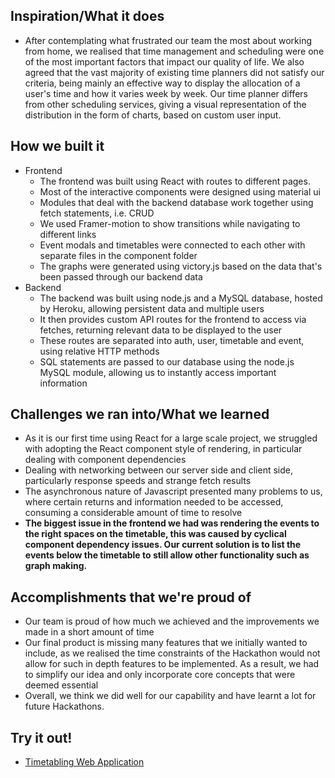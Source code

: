 ## Inspiration/What it does
- After contemplating what frustrated our team the most about working from home, we realised that time management and scheduling were one of the most important factors that impact our quality of life. We also agreed that the vast majority of existing time planners did not satisfy our criteria, being mainly an effective way to display the allocation of a user's time and how it varies week by week. Our time planner differs from other scheduling services, giving a visual representation of the distribution in the form of charts, based on custom user input.

## How we built it
- Frontend
    - The frontend was built using React with routes to different pages.
    - Most of the interactive components were designed using material ui
    - Modules that deal with the backend database work together using fetch statements, i.e. CRUD
    - We used Framer-motion to show transitions while navigating to different links
    - Event modals and timetables were connected to each other with separate files in the component folder
   - The graphs were generated using victory.js based on the data that's been passed through our backend data
- Backend
    - The backend was built using node.js and a MySQL database, hosted by Heroku, allowing persistent data and multiple users
    - It then provides custom API routes for the frontend to access via fetches, returning relevant data to be displayed to the user
    - These routes are separated into auth, user, timetable and event, using relative HTTP methods
    - SQL statements are passed to our database using the node.js MySQL module, allowing us to instantly access important information

## Challenges we ran into/What we learned
- As it is our first time using React for a large scale project, we struggled with adopting the React component style of rendering, in particular dealing with component dependencies
- Dealing with networking between our server side and client side, particularly response speeds and strange fetch results
- The asynchronous nature of Javascript presented many problems to us, where certain returns and information needed to be accessed, consuming a considerable amount of time to resolve
- **The biggest issue in the frontend we had was rendering the events to the right spaces on the timetable, this was caused by cyclical component dependency issues. Our current solution is to list the events below the timetable to still allow other functionality such as graph making.**

## Accomplishments that we're proud of
- Our team is proud of how much we achieved and the improvements we made in a short amount of time
- Our final product is missing many features that we initially wanted to include, as we realised the time constraints of the Hackathon would not allow for such in depth features to be implemented. As a result, we had to simplify our idea and only incorporate core concepts that were deemed essential
- Overall, we think we did well for our capability and have learnt a lot for future Hackathons.

## Try it out!
- [Timetabling Web Application](https://apple-surprise-39339.herokuapp.com/)
